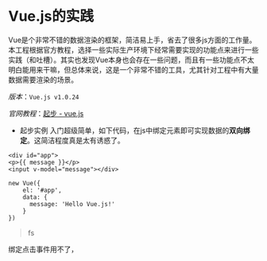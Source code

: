 # Vue.js的实践

Vue是个非常不错的数据渲染的框架，简洁易上手，省去了很多js方面的工作量。本工程根据官方教程，选择一些实际生产环境下经常需要实现的功能点来进行一些实践（和吐槽）。其实也发现Vue本身也会存在一些问题，而且有一些功能点不太明白能用来干嘛，但总体来说，这是一个非常不错的工具，尤其针对工程中有大量数据需要渲染的场景。

_版本_：`Vue.js v1.0.24`

_官网教程_：[起步 - vue.js](http://cn.vuejs.org/guide/)


* 起步实例
入门超级简单，如下代码，在js中绑定元素即可实现数据的**双向绑定**。这简洁程度真是太有诱惑了。

>   
    <div id="app">
    <p>{{ message }}</p>
    <input v-model="message"></div>

> 
    new Vue({
        el: '#app',
        data: {
          message: 'Hello Vue.js!'
        }
    })

>  fs

绑定点击事件用不了，

